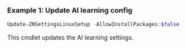 ### Example 1: Update AI learning config
```powershell
Update-ZNSettingsLinuxSetup -AllowInstallPackages:$false

```

This cmdlet updates the AI learning settings.

